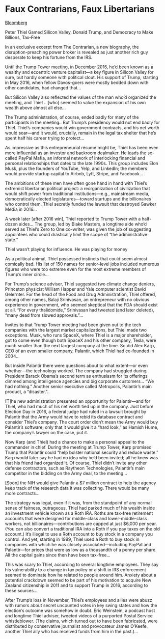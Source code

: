 # Faux Contrarians, Faux Libertarians

[Bloomberg](https://www.bloomberg.com/news/features/2021-09-15/peter-thiel-gamed-silicon-valley-tech-trump-taxes-and-politics)

Peter Thiel Gamed Silicon Valley, Donald Trump, and Democracy to Make Billions, Tax-Free

In an exclusive excerpt from The Contrarian, a new biography, the
disruption-preaching power broker is revealed as just another rich guy
desperate to keep his fortune from the IRS.

Until the Trump Tower meeting, in December 2016, he’d been known as a
wealthy and eccentric venture capitalist—a key figure in Silicon
Valley for sure, but hardly someone with political clout. His support
of Trump, starting in May 2016, when fellow Davos-goers were mostly
bedded down with other candidates, had changed that...

But Silicon Valley also reflected the values of the man who’d
organized the meeting, and Thiel .. [who] seemed to value the
expansion of his own wealth above almost all else...

The Trump administration, of course, ended badly for many of the
participants in the meeting.. But Trump’s presidency would not end
badly for Thiel. Thiel’s companies would win government contracts, and
his net worth would soar—and it would, crucially, remain in the legal
tax shelter that he’s spent half his career trying to protect...
 
As impressive as this entrepreneurial résumé might be, Thiel has been
even more influential as an investor and backroom dealmaker. He leads
the so-called PayPal Mafia, an informal network of interlocking
financial and personal relationships that dates to the late
1990s. This group includes Elon Musk, plus the founders of YouTube,
Yelp, and LinkedIn; the members would provide startup capital to
Airbnb, Lyft, Stripe, and Facebook...

The ambitions of these men have often gone hand in hand with Thiel’s
extremist libertarian political project: a reorganization of
civilization that would shift power from traditional
institutions—e.g., mainstream media, democratically elected
legislatures—toward startups and the billionaires who control
them. Thiel secretly funded the lawsuit that destroyed Gawker Media in
2016...

A week later [after 2016 win], Thiel reported to Trump Tower with a
half-dozen aides... The group, led by Blake Masters, a longtime aide
who’d served as Thiel’s Zero to One co-writer, was given the job of
suggesting appointees who could drastically limit the scope of “the
administrative state.”

Thiel wasn’t playing for influence. He was playing for money

As a political animal, Thiel possessed instincts that could seem
almost comically bad. His list of 150 names for senior-level jobs
included numerous figures who were too extreme even for the most
extreme members of Trump’s inner circle...

For Trump’s science adviser, Thiel suggested two climate change
deniers, Princeton physicist William Happer and Yale computer
scientist David Gelernter. For the head of the Food and Drug
Administration, Thiel offered, among other names, Balaji Srinivasan,
an entrepreneur with no obvious experience in government, who seemed
skeptical that the FDA should exist at all. “For every thalidomide,”
Srinivasan had tweeted (and later deleted), “many dead from slowed
approvals.”...

Invites to that Trump Tower meeting had been given out to the tech
companies with the largest market capitalizations, but Thiel made two
exceptions. Musk, who runs SpaceX, where Thiel is a major shareholder,
got to come even though both SpaceX and his other company, Tesla, were
much smaller than the next largest company at the time. So did Alex
Karp, CEO of an even smaller company, Palantir, which Thiel had
co-founded in 2004...

But inside Palantir there were questions about to what extent—or even
whether—the technology worked. The company had struggled during
President Barack Obama’s second term as enthusiasm for its offerings
dimmed among intelligence agencies and big corporate customers... “We
had nothing.” Another senior executive called Metropolis, Palantir’s
main product, a “disaster.”..

[T]he new administration presented an opportunity for Palantir—and for
Thiel, who had much of his net worth tied up in the company. Just
before Election Day in 2016, a federal judge had ruled in a lawsuit
brought by Palantir that the Army would have to rebid its database
contract and consider Thiel’s company. The court order didn’t mean the
Army would buy Palantir’s software, only that it would give it a “hard
look,” as Hamish Hume, the company’s lawyer on the case, put it.

Now Karp (and Thiel) had a chance to make a personal appeal to the
commander in chief. During the meeting at Trump Tower, Karp promised
Trump that Palantir could “help bolster national security and reduce
waste.” Karp would later say he had no idea why he’d been invited; all
he knew was that his friend had organized it. Of course, Thiel didn’t
invite any other defense contractors, such as Raytheon Technologies,
Palantir’s main competitor in the bidding on the Army deal, to the
meeting...

[Soon] the NIH would give Palantir a $7 million contract to help the
agency keep track of the research data it was collecting. There would
be many more contracts...

The strategy was legal, even if it was, from the standpoint of any
normal sense of fairness, outrageous. Thiel had parked much of his
wealth inside an investment vehicle known as a Roth IRA. Roths are
tax-free retirement accounts that were designed for middle-class and
lower-middle-class workers, not billionaires—contributions are capped
at just $6,000 per year. (You can also convert a traditional IRA into
a Roth if you pay taxes on the old account.) It’s illegal to use a
Roth account to buy stock in a company you control. And yet, starting
in 1999, Thiel used a Roth to buy stock in companies with which he was
closely associated—including PayPal and Palantir—for prices that were
as low as a thousandth of a penny per share. All the capital gains
since then have been tax-free...

This was scary to Thiel, according to several longtime employees. They
say his vulnerability to a change in tax policy or a shift in IRS
enforcement seemed to dominate how he related to people around
him. Anxiety about a potential crackdown seemed to be part of his
motivation to acquire New Zealand citizenship in 2011 and to support
Trump in 2016, according to these sources...

After Trump’s loss in November, Thiel’s employees and allies were
abuzz with rumors about secret uncounted votes in key swing states and
how the election’s outcome was somehow in doubt. Eric Weinstein, a
podcast host and longtime Thiel adviser, tweeted videos of a purported
Postal Service whistleblower. (The claims, which turned out to have
been fabricated, were distributed by conservative journalist and
provocateur James O’Keefe, another Thiel ally who has received funds
from him in the past.)...
 

